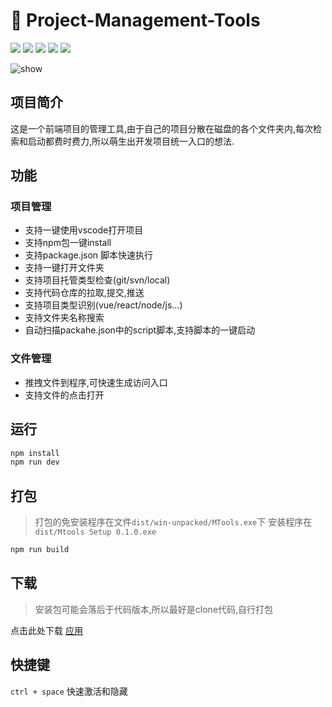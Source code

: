 # 🚀 Project-Management-Tools

<div>
  <img src="https://img.shields.io/github/languages/top/fengtianxi001/MTools">
  <img src="https://travis-ci.org/boennemann/badges.svg?branch=master">
  <img src="https://img.shields.io/github/issues/fengtianxi001/MTools">
  <img src="https://img.shields.io/github/forks/fengtianxi001/MTools">
  <img src="https://img.shields.io/github/stars/fengtianxi001/MTools">
</div>

![show](https://raw.githubusercontent.com/fengtianxi001/Project-Management-Tools/master/screenshots/1.png)


    
## 项目简介 

这是一个前端项目的管理工具,由于自己的项目分散在磁盘的各个文件夹内,每次检索和启动都费时费力,所以萌生出开发项目统一入口的想法.





## 功能
### 项目管理
- 支持一键使用vscode打开项目
- 支持npm包一键install
- 支持package.json 脚本快速执行
- 支持一键打开文件夹
- 支持项目托管类型检查(git/svn/local)
- 支持代码仓库的拉取,提交,推送
- 支持项目类型识别(vue/react/node/js...)
- 支持文件夹名称搜索
- 自动扫描packahe.json中的script脚本,支持脚本的一键启动

### 文件管理
- 推拽文件到程序,可快速生成访问入口
- 支持文件的点击打开

## 运行

```bash
npm install
npm run dev

```
## 打包
> 打包的免安装程序在文件`dist/win-unpacked/MTools.exe`下
> 安装程序在`dist/Mtools Setup 0.1.0.exe`

```bash
npm run build
```

## 下载

> 安装包可能会落后于代码版本,所以最好是clone代码,自行打包

点击此处下载 [应用](https://github.com/fengtianxi001/MTools/releases/download/V0.0.1/MTools.zip)

## 快捷键
`ctrl + space` 快速激活和隐藏



